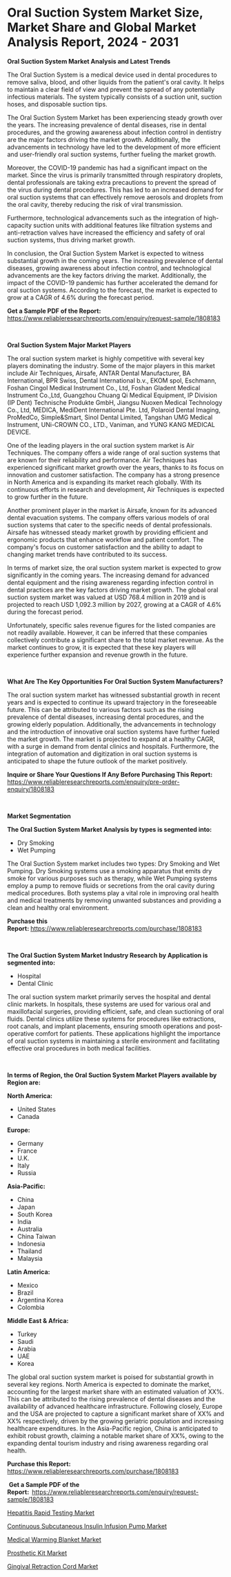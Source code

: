 <p><h1>Oral Suction System Market Size, Market Share and Global Market Analysis Report, 2024 - 2031</h1></p><p><strong>Oral Suction System Market Analysis and Latest Trends</strong></p>
<p><p>The Oral Suction System is a medical device used in dental procedures to remove saliva, blood, and other liquids from the patient's oral cavity. It helps to maintain a clear field of view and prevent the spread of any potentially infectious materials. The system typically consists of a suction unit, suction hoses, and disposable suction tips.</p><p>The Oral Suction System Market has been experiencing steady growth over the years. The increasing prevalence of dental diseases, rise in dental procedures, and the growing awareness about infection control in dentistry are the major factors driving the market growth. Additionally, the advancements in technology have led to the development of more efficient and user-friendly oral suction systems, further fueling the market growth.</p><p>Moreover, the COVID-19 pandemic has had a significant impact on the market. Since the virus is primarily transmitted through respiratory droplets, dental professionals are taking extra precautions to prevent the spread of the virus during dental procedures. This has led to an increased demand for oral suction systems that can effectively remove aerosols and droplets from the oral cavity, thereby reducing the risk of viral transmission.</p><p>Furthermore, technological advancements such as the integration of high-capacity suction units with additional features like filtration systems and anti-retraction valves have increased the efficiency and safety of oral suction systems, thus driving market growth.</p><p>In conclusion, the Oral Suction System Market is expected to witness substantial growth in the coming years. The increasing prevalence of dental diseases, growing awareness about infection control, and technological advancements are the key factors driving the market. Additionally, the impact of the COVID-19 pandemic has further accelerated the demand for oral suction systems. According to the forecast, the market is expected to grow at a CAGR of 4.6% during the forecast period.</p></p>
<p><strong>Get a Sample PDF of the Report:&nbsp;</strong> <a href="https://www.reliableresearchreports.com/enquiry/request-sample/1808183">https://www.reliableresearchreports.com/enquiry/request-sample/1808183</a></p>
<p>&nbsp;</p>
<p><strong>Oral Suction System Major Market Players</strong></p>
<p><p>The oral suction system market is highly competitive with several key players dominating the industry. Some of the major players in this market include Air Techniques, Airsafe, ANTAR Dental Manufacturer, BA International, BPR Swiss, Dental International b.v., EKOM spol, Eschmann, Foshan Cingol Medical Instrument Co., Ltd, Foshan Gladent Medical Instrument Co.,Ltd, Guangzhou Chuang Qi Medical Equipment, IP Division (IP Dent) Technische Produkte GmbH, Jiangsu Nuoxen Medical Technology Co., Ltd, MEDICA, MediDent International Pte. Ltd, Polaroid Dental Imaging, ProMedCo, Simple&Smart, Sinol Dental Limited, Tangshan UMG Medical Instrument, UNi-CROWN CO., LTD., Vaniman, and YUNG KANG MEDICAL DEVICE.</p><p>One of the leading players in the oral suction system market is Air Techniques. The company offers a wide range of oral suction systems that are known for their reliability and performance. Air Techniques has experienced significant market growth over the years, thanks to its focus on innovation and customer satisfaction. The company has a strong presence in North America and is expanding its market reach globally. With its continuous efforts in research and development, Air Techniques is expected to grow further in the future.</p><p>Another prominent player in the market is Airsafe, known for its advanced dental evacuation systems. The company offers various models of oral suction systems that cater to the specific needs of dental professionals. Airsafe has witnessed steady market growth by providing efficient and ergonomic products that enhance workflow and patient comfort. The company's focus on customer satisfaction and the ability to adapt to changing market trends have contributed to its success.</p><p>In terms of market size, the oral suction system market is expected to grow significantly in the coming years. The increasing demand for advanced dental equipment and the rising awareness regarding infection control in dental practices are the key factors driving market growth. The global oral suction system market was valued at USD 768.4 million in 2019 and is projected to reach USD 1,092.3 million by 2027, growing at a CAGR of 4.6% during the forecast period.</p><p>Unfortunately, specific sales revenue figures for the listed companies are not readily available. However, it can be inferred that these companies collectively contribute a significant share to the total market revenue. As the market continues to grow, it is expected that these key players will experience further expansion and revenue growth in the future.</p></p>
<p>&nbsp;</p>
<p><strong>What Are The Key Opportunities For Oral Suction System Manufacturers?</strong></p>
<p><p>The oral suction system market has witnessed substantial growth in recent years and is expected to continue its upward trajectory in the foreseeable future. This can be attributed to various factors such as the rising prevalence of dental diseases, increasing dental procedures, and the growing elderly population. Additionally, the advancements in technology and the introduction of innovative oral suction systems have further fueled the market growth. The market is projected to expand at a healthy CAGR, with a surge in demand from dental clinics and hospitals. Furthermore, the integration of automation and digitization in oral suction systems is anticipated to shape the future outlook of the market positively.</p></p>
<p><strong>Inquire or Share Your Questions If Any Before Purchasing This Report:</strong> <a href="https://www.reliableresearchreports.com/enquiry/pre-order-enquiry/1808183">https://www.reliableresearchreports.com/enquiry/pre-order-enquiry/1808183</a></p>
<p>&nbsp;</p>
<p><strong>Market Segmentation</strong></p>
<p><strong>The Oral Suction System Market Analysis by types is segmented into:</strong></p>
<p><ul><li>Dry Smoking</li><li>Wet Pumping</li></ul></p>
<p><p>The Oral Suction System market includes two types: Dry Smoking and Wet Pumping. Dry Smoking systems use a smoking apparatus that emits dry smoke for various purposes such as therapy, while Wet Pumping systems employ a pump to remove fluids or secretions from the oral cavity during medical procedures. Both systems play a vital role in improving oral health and medical treatments by removing unwanted substances and providing a clean and healthy oral environment.</p></p>
<p><strong>Purchase this Report:&nbsp;</strong><a href="https://www.reliableresearchreports.com/purchase/1808183">https://www.reliableresearchreports.com/purchase/1808183</a></p>
<p>&nbsp;</p>
<p><strong>The Oral Suction System Market Industry Research by Application is segmented into:</strong></p>
<p><ul><li>Hospital</li><li>Dental Clinic</li></ul></p>
<p><p>The oral suction system market primarily serves the hospital and dental clinic markets. In hospitals, these systems are used for various oral and maxillofacial surgeries, providing efficient, safe, and clean suctioning of oral fluids. Dental clinics utilize these systems for procedures like extractions, root canals, and implant placements, ensuring smooth operations and post-operative comfort for patients. These applications highlight the importance of oral suction systems in maintaining a sterile environment and facilitating effective oral procedures in both medical facilities.</p></p>
<p>&nbsp;</p>
<p><strong>In terms of Region, the Oral Suction System Market Players available by Region are:</strong></p>
<p>
    <p> <strong> North America: </strong>
        <ul>
            <li>United States</li>
            <li>Canada</li>
        </ul>
        </p> 
    <p> <strong> Europe: </strong>
        <ul>
            <li>Germany</li>
            <li>France</li>
            <li>U.K.</li>
            <li>Italy</li>
            <li>Russia</li>
        </ul>
        </p> 
    <p> <strong> Asia-Pacific: </strong>
        <ul>
            <li>China</li>
            <li>Japan</li>
            <li>South Korea</li>
            <li>India</li>
            <li>Australia</li>
            <li>China Taiwan</li>
            <li>Indonesia</li>
            <li>Thailand</li>
            <li>Malaysia</li>
        </ul>
        </p> 
    <p> <strong> Latin America: </strong>
        <ul>
            <li>Mexico</li>
            <li>Brazil</li>
            <li>Argentina Korea</li>
            <li>Colombia</li>
        </ul>
        </p> 
    <p> <strong> Middle East & Africa: </strong>
        <ul>
            <li>Turkey</li>
            <li>Saudi</li>
            <li>Arabia</li>
            <li>UAE</li>
            <li>Korea</li>
        </ul>
    </p>
    </p>
<p><p>The global oral suction system market is poised for substantial growth in several key regions. North America is expected to dominate the market, accounting for the largest market share with an estimated valuation of XX%. This can be attributed to the rising prevalence of dental diseases and the availability of advanced healthcare infrastructure. Following closely, Europe and the USA are projected to capture a significant market share of XX% and XX% respectively, driven by the growing geriatric population and increasing healthcare expenditures. In the Asia-Pacific region, China is anticipated to exhibit robust growth, claiming a notable market share of XX%, owing to the expanding dental tourism industry and rising awareness regarding oral health.</p></p>
<p><strong>Purchase this Report: </strong><a href="https://www.reliableresearchreports.com/purchase/1808183">https://www.reliableresearchreports.com/purchase/1808183</a></p>
<p>&nbsp;<strong>Get a Sample PDF of the Report:&nbsp;&nbsp;</strong><a href="https://www.reliableresearchreports.com/enquiry/request-sample/1808183">https://www.reliableresearchreports.com/enquiry/request-sample/1808183</a></p>
<p><strong></strong></p>
<p><p><a href="https://github.com/rahu1502/Market-Research-Report-List-2/blob/main/hepatitis-rapid-testing-market.md">Hepatitis Rapid Testing Market</a></p><p><a href="https://github.com/rahu1505/Market-Research-Report-List-2/blob/main/continuous-subcutaneous-insulin-infusion-pump-market.md">Continuous Subcutaneous Insulin Infusion Pump Market</a></p><p><a href="https://github.com/rahu1506/Market-Research-Report-List-2/blob/main/medical-warming-blanket-market.md">Medical Warming Blanket Market</a></p><p><a href="https://github.com/rahu1501/Market-Research-Report-List-2/blob/main/prosthetic-kit-market.md">Prosthetic Kit Market</a></p><p><a href="https://github.com/aashishrp/Market-Research-Report-List-2/blob/main/gingival-retraction-cord-market.md">Gingival Retraction Cord Market</a></p></p>